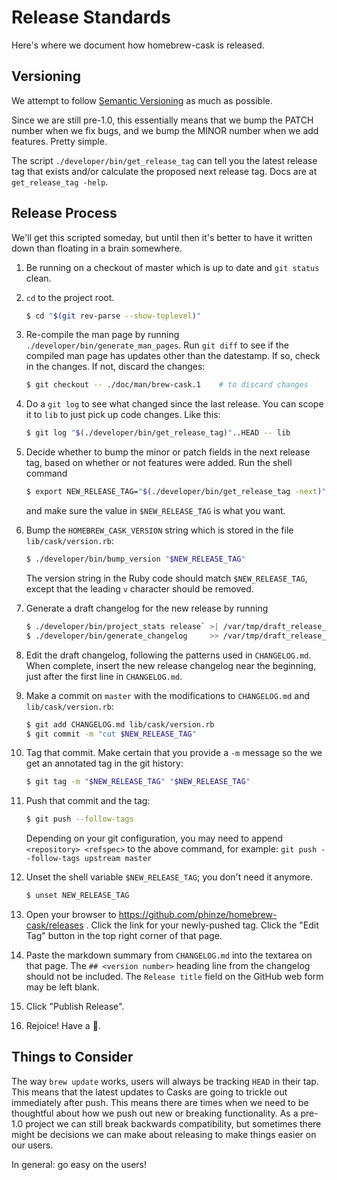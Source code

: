 # Release Standards

Here's where we document how homebrew-cask is released.

## Versioning

We attempt to follow [Semantic Versioning](http://semver.org/) as much as
possible.

Since we are still pre-1.0, this essentially means that we bump the PATCH
number when we fix bugs, and we bump the MINOR number when we add features.
Pretty simple.

The script `./developer/bin/get_release_tag` can tell you the latest release
tag that exists and/or calculate the proposed next release tag.  Docs are at
`get_release_tag -help`.

## Release Process

We'll get this scripted someday, but until then it's better to have it written
down than floating in a brain somewhere.

1. Be running on a checkout of master which is up to date and `git status` clean.
2. `cd` to the project root.

	```bash
	$ cd "$(git rev-parse --show-toplevel)"
	```

3. Re-compile the man page by running `./developer/bin/generate_man_pages`.
   Run `git diff` to see if the compiled man page has updates other than the
   datestamp.  If so, check in the changes.  If not, discard the changes:

	```bash
	$ git checkout -- ./doc/man/brew-cask.1    # to discard changes
	```

4. Do a `git log` to see what changed since the last release. You can scope it
   to `lib` to just pick up code changes.   Like this:

	```bash
	$ git log "$(./developer/bin/get_release_tag)"..HEAD -- lib
	```

5. Decide whether to bump the minor or patch fields in the next release tag,
   based on whether or not features were added.  Run the shell command

	```bash
	$ export NEW_RELEASE_TAG="$(./developer/bin/get_release_tag -next)"; echo "$NEW_RELEASE_TAG"    # or use -next -patch
	```

   and make sure the value in `$NEW_RELEASE_TAG` is what you want.
6. Bump the `HOMEBREW_CASK_VERSION` string which is stored in the file
   `lib/cask/version.rb`:

	```bash
	$ ./developer/bin/bump_version "$NEW_RELEASE_TAG"
	```

   The version string in the Ruby code should match `$NEW_RELEASE_TAG`,
   except that the leading `v` character should be removed.
7. Generate a draft changelog for the new release by running

	```bash
	$ ./developer/bin/project_stats release` >| /var/tmp/draft_release_changelog.md
	$ ./developer/bin/generate_changelog     >> /var/tmp/draft_release_changelog.md
	```

8. Edit the draft changelog, following the patterns used in `CHANGELOG.md`.
   When complete, insert the new release changelog near the beginning, just
   after the first line in `CHANGELOG.md`.
9. Make a commit on `master` with the modifications to `CHANGELOG.md` and
   `lib/cask/version.rb`:

	```bash
	$ git add CHANGELOG.md lib/cask/version.rb
	$ git commit -m "cut $NEW_RELEASE_TAG"
	```

10. Tag that commit.  Make certain that you provide a `-m` message so the we
    get an annotated tag in the git history:

	```bash
	$ git tag -m "$NEW_RELEASE_TAG" "$NEW_RELEASE_TAG"
	```

11. Push that commit and the tag:

	```bash
	$ git push --follow-tags
	```
    Depending on your git configuration, you may need to append `<repository> <refspec>`
    to the above command, for example: `git push --follow-tags upstream master`
12. Unset the shell variable `$NEW_RELEASE_TAG`; you don't need it anymore.

	```bash
	$ unset NEW_RELEASE_TAG
	```

13. Open your browser to <https://github.com/phinze/homebrew-cask/releases> .
    Click the link for your newly-pushed tag. Click the "Edit Tag" button in
    the top right corner of that page.
14. Paste the markdown summary from `CHANGELOG.md` into the textarea on that
    page.  The `## <version number>` heading line from the changelog should
    not be included.  The `Release title` field on the GitHub web form may
    be left blank.
15. Click "Publish Release".
16. Rejoice! Have a :cookie:.

## Things to Consider

The way `brew update` works, users will always be tracking `HEAD` in their tap.
This means that the latest updates to Casks are going to trickle out
immediately after push. This means there are times when we need to be
thoughtful about how we push out new or breaking functionality. As a pre-1.0
project we can still break backwards compatibility, but sometimes there might
be decisions we can make about releasing to make things easier on our users.

In general: go easy on the users!
